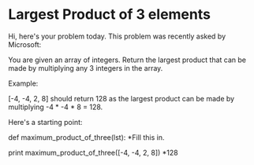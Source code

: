 # Largest Product of 3 elements
Hi, here's your problem today. This problem was recently asked by Microsoft:

You are given an array of integers. Return the largest product that can be made by multiplying any 3 integers in the array.

Example:

[-4, -4, 2, 8] should return 128 as the largest product can be made by multiplying -4 * -4 * 8 = 128.

Here's a starting point:

def maximum_product_of_three(lst):
*Fill this in.

print maximum_product_of_three([-4, -4, 2, 8])
*128
